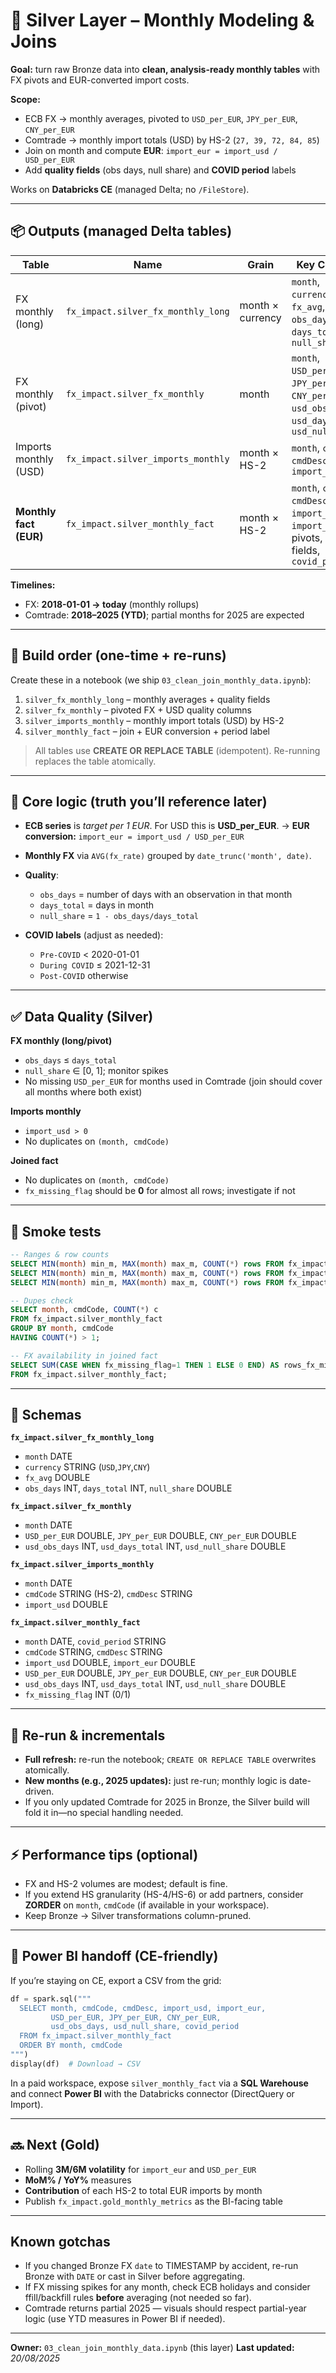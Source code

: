 # 🥈 Silver Layer – Monthly Modeling & Joins

**Goal:** turn raw Bronze data into **clean, analysis-ready monthly tables** with FX pivots and EUR-converted import costs.

**Scope:**

* ECB FX → monthly averages, pivoted to `USD_per_EUR`, `JPY_per_EUR`, `CNY_per_EUR`
* Comtrade → monthly import totals (USD) by HS-2 (`27, 39, 72, 84, 85`)
* Join on month and compute **EUR**: `import_eur = import_usd / USD_per_EUR`
* Add **quality fields** (obs days, null share) and **COVID period** labels

Works on **Databricks CE** (managed Delta; no `/FileStore`).

---

## 📦 Outputs (managed Delta tables)

| Table                  | Name                               | Grain            | Key Columns                                                                                              |
| ---------------------- | ---------------------------------- | ---------------- | -------------------------------------------------------------------------------------------------------- |
| FX monthly (long)      | `fx_impact.silver_fx_monthly_long` | month × currency | `month`, `currency`, `fx_avg`, `obs_days`, `days_total`, `null_share`                                    |
| FX monthly (pivot)     | `fx_impact.silver_fx_monthly`      | month            | `month`, `USD_per_EUR`, `JPY_per_EUR`, `CNY_per_EUR`, `usd_obs_days`, `usd_days_total`, `usd_null_share` |
| Imports monthly (USD)  | `fx_impact.silver_imports_monthly` | month × HS-2     | `month`, `cmdCode`, `cmdDesc`, `import_usd`                                                              |
| **Monthly fact (EUR)** | `fx_impact.silver_monthly_fact`    | month × HS-2     | `month`, `cmdCode`, `cmdDesc`, `import_usd`, `import_eur`, FX pivots, quality fields, `covid_period`     |

**Timelines:**

* FX: **2018-01-01 → today** (monthly rollups)
* Comtrade: **2018–2025 (YTD)**; partial months for 2025 are expected

---

## 🔧 Build order (one-time + re-runs)

Create these in a notebook (we ship `03_clean_join_monthly_data.ipynb`):

1. `silver_fx_monthly_long` – monthly averages + quality fields
2. `silver_fx_monthly` – pivoted FX + USD quality columns
3. `silver_imports_monthly` – monthly import totals (USD) by HS-2
4. `silver_monthly_fact` – join + EUR conversion + period label

> All tables use **CREATE OR REPLACE TABLE** (idempotent). Re-running replaces the table atomically.

---

## 🧮 Core logic (truth you’ll reference later)

* **ECB series** is *target per 1 EUR*. For USD this is **USD\_per\_EUR**.
  → **EUR conversion:** `import_eur = import_usd / USD_per_EUR`
* **Monthly FX** via `AVG(fx_rate)` grouped by `date_trunc('month', date)`.
* **Quality**:

  * `obs_days` = number of days with an observation in that month
  * `days_total` = days in month
  * `null_share` = `1 - obs_days/days_total`
* **COVID labels** (adjust as needed):

  * `Pre-COVID` < 2020-01-01
  * `During COVID` ≤ 2021-12-31
  * `Post-COVID` otherwise

---

## ✅ Data Quality (Silver)

**FX monthly (long/pivot)**

* `obs_days` ≤ `days_total`
* `null_share` ∈ \[0, 1]; monitor spikes
* No missing `USD_per_EUR` for months used in Comtrade (join should cover all months where both exist)

**Imports monthly**

* `import_usd > 0`
* No duplicates on `(month, cmdCode)`

**Joined fact**

* No duplicates on `(month, cmdCode)`
* `fx_missing_flag` should be **0** for almost all rows; investigate if not

---

## 🧪 Smoke tests

```sql
-- Ranges & row counts
SELECT MIN(month) min_m, MAX(month) max_m, COUNT(*) rows FROM fx_impact.silver_fx_monthly;
SELECT MIN(month) min_m, MAX(month) max_m, COUNT(*) rows FROM fx_impact.silver_imports_monthly;
SELECT MIN(month) min_m, MAX(month) max_m, COUNT(*) rows FROM fx_impact.silver_monthly_fact;

-- Dupes check
SELECT month, cmdCode, COUNT(*) c
FROM fx_impact.silver_monthly_fact
GROUP BY month, cmdCode
HAVING COUNT(*) > 1;

-- FX availability in joined fact
SELECT SUM(CASE WHEN fx_missing_flag=1 THEN 1 ELSE 0 END) AS rows_fx_missing
FROM fx_impact.silver_monthly_fact;
```

---

## 🧱 Schemas

**`fx_impact.silver_fx_monthly_long`**

* `month` DATE
* `currency` STRING (`USD`,`JPY`,`CNY`)
* `fx_avg` DOUBLE
* `obs_days` INT, `days_total` INT, `null_share` DOUBLE

**`fx_impact.silver_fx_monthly`**

* `month` DATE
* `USD_per_EUR` DOUBLE, `JPY_per_EUR` DOUBLE, `CNY_per_EUR` DOUBLE
* `usd_obs_days` INT, `usd_days_total` INT, `usd_null_share` DOUBLE

**`fx_impact.silver_imports_monthly`**

* `month` DATE
* `cmdCode` STRING (HS-2), `cmdDesc` STRING
* `import_usd` DOUBLE

**`fx_impact.silver_monthly_fact`**

* `month` DATE, `covid_period` STRING
* `cmdCode` STRING, `cmdDesc` STRING
* `import_usd` DOUBLE, `import_eur` DOUBLE
* `USD_per_EUR` DOUBLE, `JPY_per_EUR` DOUBLE, `CNY_per_EUR` DOUBLE
* `usd_obs_days` INT, `usd_days_total` INT, `usd_null_share` DOUBLE
* `fx_missing_flag` INT (0/1)

---

## 🔁 Re-run & incrementals

* **Full refresh:** re-run the notebook; `CREATE OR REPLACE TABLE` overwrites atomically.
* **New months (e.g., 2025 updates):** just re-run; monthly logic is date-driven.
* If you only updated Comtrade for 2025 in Bronze, the Silver build will fold it in—no special handling needed.

---

## ⚡ Performance tips (optional)

* FX and HS-2 volumes are modest; default is fine.
* If you extend HS granularity (HS-4/HS-6) or add partners, consider **ZORDER** on `month`, `cmdCode` (if available in your workspace).
* Keep Bronze → Silver transformations column-pruned.

---

## 🚢 Power BI handoff (CE-friendly)

If you’re staying on CE, export a CSV from the grid:

```python
df = spark.sql("""
  SELECT month, cmdCode, cmdDesc, import_usd, import_eur,
         USD_per_EUR, JPY_per_EUR, CNY_per_EUR,
         usd_obs_days, usd_null_share, covid_period
  FROM fx_impact.silver_monthly_fact
  ORDER BY month, cmdCode
""")
display(df)  # Download → CSV
```

In a paid workspace, expose `silver_monthly_fact` via a **SQL Warehouse** and connect **Power BI** with the Databricks connector (DirectQuery or Import).

---

## 🔜 Next (Gold)

* Rolling **3M/6M volatility** for `import_eur` and `USD_per_EUR`
* **MoM% / YoY%** measures
* **Contribution** of each HS-2 to total EUR imports by month
* Publish `fx_impact.gold_monthly_metrics` as the BI-facing table

---

## Known gotchas

* If you changed Bronze FX `date` to TIMESTAMP by accident, re-run Bronze with `DATE` or cast in Silver before aggregating.
* If FX missing spikes for any month, check ECB holidays and consider ffill/backfill rules **before** averaging (not needed so far).
* Comtrade returns partial 2025 — visuals should respect partial-year logic (use YTD measures in Power BI if needed).

---

**Owner:** `03_clean_join_monthly_data.ipynb` (this layer)
**Last updated:** *20/08/2025*
